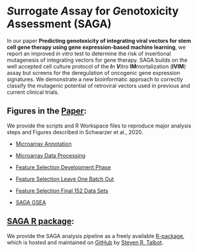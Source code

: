 # *S*urrogate *A*ssay for *G*enotoxicity *A*ssessment (SAGA)

In our paper **Predicting genotoxicity of integrating viral vectors for stem cell gene therapy using gene expression-based machine learning**, we report an improved *in vitro* test to determine the risk of insertional mutagenesis of integrating vectors for gene therapy. SAGA builds on the well accepted cell culture protocol of the **_I_**_n_ **_V_**_itro_ **IM**mortalization (**IVIM**) assay but screens for the deregulation of oncogenic gene expression signatures. We demonstrate a new bioinformatic approach to correctly classify the mutagenic potential of retroviral vectors used in previous and current clinical trials.

## Figures in the  [Paper](./Paper/README.md):
We provide the scripts and R Workspace files to reproduce major analysis steps and Figures described in Schwarzer et al., 2020.

* [Microarray Annotation](./Paper/Microarray%20annotation)

* [Microarray Data Processing](./Paper/Microarray%20Data%20Processing)

* [Feature Selection Development Phase](./Paper/Feature%20Selection%20Development%20Phase)

* [Feature Selection Leave One Batch Out](./Paper/Feature%20Selection%20Leave%20One%20Batch%20Out)

* [Feature Selection Final 152 Data Sets](./Paper/Selection%20Final%20152%20Data%20Sets)

* [SAGA GSEA](./Paper/SAGA%20GSEA)

## [SAGA R package](https://talbotsr.com/saga_package/index.html):
We provide the SAGA analysis pipeline as a freely available [R-package](https://github.com/mytalbot/saga_package), which is hosted and maintained on [GitHub](https://github.com/) by [Steven R. Talbot](https://github.com/mytalbot).
